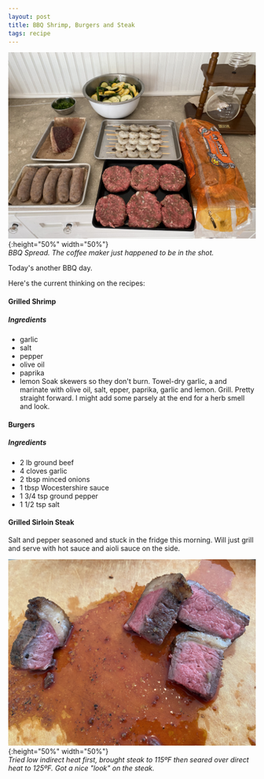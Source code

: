 ```yaml
---
layout: post
title: BBQ Shrimp, Burgers and Steak
tags: recipe
---
```

![BBQ Spread](/images/2020-07-12-bbq-spread.jpeg){:height="50%" width="50%"}<br>
_BBQ Spread. The coffee maker just happened to be in the shot._

Today's another BBQ day.

Here's the current thinking on the recipes:

#### Grilled Shrimp

##### Ingredients
- garlic
- salt
- pepper
- olive oil
- paprika
- lemon
Soak skewers so they don't burn. Towel-dry garlic, a and marinate with olive oil, salt, epper, paprika, garlic and lemon. Grill. Pretty straight forward. I might add some parsely at the end for a herb smell and look.

#### Burgers
##### Ingredients
- 2 lb ground beef
- 4 cloves garlic
- 2 tbsp minced onions
- 1 tbsp Wocestershire sauce
- 1 3/4 tsp ground pepper
- 1 1/2 tsp salt

#### Grilled Sirloin Steak
Salt and pepper seasoned and stuck in the fridge this morning. Will just grill and serve with hot sauce and aioli sauce on the side.


![BBQ Spread](/images/roast-first.jpeg){:height="50%" width="50%"}<br>
_Tried low indirect heat first, brought steak to 115ºF then seared over direct heat to 125ºF. Got a nice "look" on the steak._


